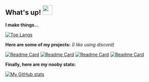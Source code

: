 ## What's up! <img src="https://raw.githubusercontent.com/MartinHeinz/MartinHeinz/master/wave.gif" width="30px">

**I make things...**

[![Top Langs](https://github-readme-stats.vercel.app/api/top-langs/?username=7uk&show_icons=true&theme=radical)](https://github.com/anuraghazra/github-readme-stats) 

**Here are some of my projects:**  *(I like using discord)*

[![Readme Card](https://github-readme-stats.vercel.app/api/pin/?username=7uk&repo=osuggs&show_icons=true&theme=radical)](https://github.com/7uk/osuggs)
[![Readme Card](https://github-readme-stats.vercel.app/api/pin/?username=7uk&repo=gitcheck&show_icons=true&theme=radical)](https://github.com/7uk/gitcheck)
[![Readme Card](https://github-readme-stats.vercel.app/api/pin/?username=7uk&repo=discord-rpc&show_icons=true&theme=radical)](https://github.com/7uk/discord-rpc)
[![Readme Card](https://github-readme-stats.vercel.app/api/pin/?username=7uk&repo=discolog&show_icons=true&theme=radical)](https://github.com/7uk/discolog)

**Finally, here are my nooby stats:**

[![My GitHub stats](https://github-readme-stats.vercel.app/api?username=7uk&theme=radical)](https://github.com/7uk/discord-ddos-bot)



